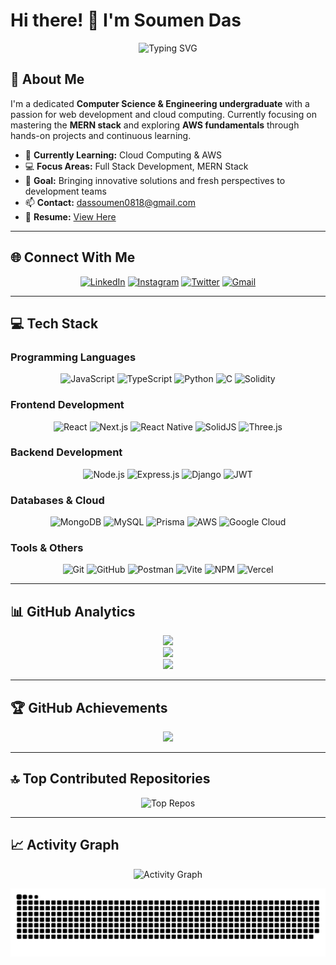 # Hi there! 👋 I'm Soumen Das

<div align="center">
  <img src="https://readme-typing-svg.herokuapp.com?font=Fira+Code&pause=1000&color=2196F3&center=true&vCenter=true&width=435&lines=Full+Stack+Developer;MERN+Stack+Enthusiast;Cloud+Computing+Explorer;Always+Learning+New+Technologies" alt="Typing SVG" />
</div>

## 💫 About Me

I'm a dedicated **Computer Science & Engineering undergraduate** with a passion for web development and cloud computing. Currently focusing on mastering the **MERN stack** and exploring **AWS fundamentals** through hands-on projects and continuous learning.

- 🌱 **Currently Learning:** Cloud Computing & AWS
- 💻 **Focus Areas:** Full Stack Development, MERN Stack
- 🎯 **Goal:** Bringing innovative solutions and fresh perspectives to development teams
- 📫 **Contact:** dassoumen0818@gmail.com
- 📄 **Resume:** [View Here](https://www.canva.com/design/DAGltmrOziE/Rr0YbwtuyIU5CkbXfkZMNw/edit?utm_content=DAGltmrOziE&utm_campaign=designshare&utm_medium=link2&utm_source=sharebutton)

---

## 🌐 Connect With Me

<div align="center">
  
[![LinkedIn](https://img.shields.io/badge/LinkedIn-0077B5?style=for-the-badge&logo=linkedin&logoColor=white)](https://linkedin.com/in/soumen-das-76b867218)
[![Instagram](https://img.shields.io/badge/Instagram-E4405F?style=for-the-badge&logo=instagram&logoColor=white)](https://instagram.com/sou_men_8.18)
[![Twitter](https://img.shields.io/badge/Twitter-1DA1F2?style=for-the-badge&logo=twitter&logoColor=white)](https://x.com/soumendas334584)
[![Gmail](https://img.shields.io/badge/Gmail-D14836?style=for-the-badge&logo=gmail&logoColor=white)](mailto:dassoumen0818@gmail.com)

</div>

---

## 💻 Tech Stack

### Programming Languages
<div align="center">
  
![JavaScript](https://img.shields.io/badge/JavaScript-F7DF1E?style=for-the-badge&logo=javascript&logoColor=black)
![TypeScript](https://img.shields.io/badge/TypeScript-007ACC?style=for-the-badge&logo=typescript&logoColor=white)
![Python](https://img.shields.io/badge/Python-3776AB?style=for-the-badge&logo=python&logoColor=white)
![C](https://img.shields.io/badge/C-00599C?style=for-the-badge&logo=c&logoColor=white)
![Solidity](https://img.shields.io/badge/Solidity-363636?style=for-the-badge&logo=solidity&logoColor=white)

</div>

### Frontend Development
<div align="center">
  
![React](https://img.shields.io/badge/React-20232A?style=for-the-badge&logo=react&logoColor=61DAFB)
![Next.js](https://img.shields.io/badge/Next.js-000000?style=for-the-badge&logo=next.js&logoColor=white)
![React Native](https://img.shields.io/badge/React_Native-20232A?style=for-the-badge&logo=react&logoColor=61DAFB)
![SolidJS](https://img.shields.io/badge/SolidJS-2c4f7c?style=for-the-badge&logo=solid&logoColor=c8c9cb)
![Three.js](https://img.shields.io/badge/Three.js-000000?style=for-the-badge&logo=three.js&logoColor=white)

</div>

### Backend Development
<div align="center">
  
![Node.js](https://img.shields.io/badge/Node.js-339933?style=for-the-badge&logo=node.js&logoColor=white)
![Express.js](https://img.shields.io/badge/Express.js-000000?style=for-the-badge&logo=express&logoColor=white)
![Django](https://img.shields.io/badge/Django-092E20?style=for-the-badge&logo=django&logoColor=white)
![JWT](https://img.shields.io/badge/JWT-000000?style=for-the-badge&logo=JSON%20web%20tokens&logoColor=white)

</div>

### Databases & Cloud
<div align="center">
  
![MongoDB](https://img.shields.io/badge/MongoDB-4EA94B?style=for-the-badge&logo=mongodb&logoColor=white)
![MySQL](https://img.shields.io/badge/MySQL-005C84?style=for-the-badge&logo=mysql&logoColor=white)
![Prisma](https://img.shields.io/badge/Prisma-3982CE?style=for-the-badge&logo=Prisma&logoColor=white)
![AWS](https://img.shields.io/badge/AWS-232F3E?style=for-the-badge&logo=amazon-aws&logoColor=white)
![Google Cloud](https://img.shields.io/badge/Google_Cloud-4285F4?style=for-the-badge&logo=google-cloud&logoColor=white)

</div>

### Tools & Others
<div align="center">
  
![Git](https://img.shields.io/badge/Git-F05032?style=for-the-badge&logo=git&logoColor=white)
![GitHub](https://img.shields.io/badge/GitHub-100000?style=for-the-badge&logo=github&logoColor=white)
![Postman](https://img.shields.io/badge/Postman-FF6C37?style=for-the-badge&logo=postman&logoColor=white)
![Vite](https://img.shields.io/badge/Vite-646CFF?style=for-the-badge&logo=vite&logoColor=white)
![NPM](https://img.shields.io/badge/NPM-CB3837?style=for-the-badge&logo=npm&logoColor=white)
![Vercel](https://img.shields.io/badge/Vercel-000000?style=for-the-badge&logo=vercel&logoColor=white)

</div>

---

## 📊 GitHub Analytics

<div align="center">
  
![](https://github-readme-stats.vercel.app/api?username=soumen0818&theme=github_dark&hide_border=false&include_all_commits=false&count_private=true)<br/>
![](https://nirzak-streak-stats.vercel.app/?user=soumen0818&theme=github_dark&hide_border=false)<br/>
![](https://github-readme-stats.vercel.app/api/top-langs/?username=soumen0818&theme=github_dark&hide_border=false&include_all_commits=false&count_private=true&layout=compact)

</div>

---

## 🏆 GitHub Achievements

<div align="center">
  
![](https://github-profile-trophy.vercel.app/?username=soumen0818&theme=radical&no-frame=false&no-bg=true&margin-w=4)

</div>

---

## 🔝 Top Contributed Repositories

<div align="center">
  
![Top Repos](https://github-contributor-stats.vercel.app/api?username=soumen0818&limit=5&theme=tokyonight&combine_all_yearly_contributions=true)

</div>

---

## 📈 Activity Graph

<div align="center">
  
![Activity Graph](https://github-readme-activity-graph.vercel.app/graph?username=soumen0818&bg_color=1a1b27&color=38bdae&line=70a5fd&point=bf91f3&area=true&hide_border=true)

</div>


<div align="center">
  <img src="https://raw.githubusercontent.com/platane/snk/output/github-contribution-grid-snake-dark.svg" alt="Snake animation" />
</div>
